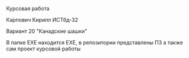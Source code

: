 Курсовая работа

Карпович Кирилл ИСТбд-32 

Вариант 20 "Канадские шашки"

В папке EXE находится EXE, в репозитории представлены ПЗ а также сам проект курсовой работы
